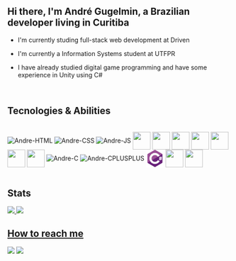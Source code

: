 ## Hi there, I'm André Gugelmin, a Brazilian developer living in Curitiba

- I'm currently studing full-stack web development at Driven 

- I'm currently a Information Systems student at UTFPR

- I have already studied digital game programming and have some experience in Unity using C#
<br>

<h2>Tecnologies & Abilities</h2>
<br>
<div style="display: inline_block">
  <img align="center" height="40" width="40" src="https://cdn.jsdelivr.net/gh/devicons/devicon/icons/html5/html5-original.svg" alt="Andre-HTML"/>
  <img align="center" height="40" width="40" src="https://cdn.jsdelivr.net/gh/devicons/devicon/icons/css3/css3-original.svg" alt="Andre-CSS"/>
  <img align="center" height="40" width="40" src="https://cdn.jsdelivr.net/gh/devicons/devicon/icons/javascript/javascript-original.svg" alt="Andre-JS"/>
  <img align="center" height="40" width="40" src="https://cdn.jsdelivr.net/gh/devicons/devicon/icons/nodejs/nodejs-original.svg" />
  <img align="center" height="40" width="40" src="https://cdn.jsdelivr.net/gh/devicons/devicon/icons/react/react-original.svg" />  
  <img align="center" height="40" width="40" src="https://cdn.jsdelivr.net/gh/devicons/devicon/icons/postgresql/postgresql-original.svg" />
  <img align="center" height="40" width="40" src="https://cdn.jsdelivr.net/gh/devicons/devicon/icons/mongodb/mongodb-original.svg" />
  <img align="center" height="40" width="40" src="https://cdn.jsdelivr.net/gh/devicons/devicon/icons/jest/jest-plain.svg" />
  <img align="center" height="40" width="40" src="https://cdn.jsdelivr.net/gh/devicons/devicon/icons/docker/docker-original.svg" />
  <img align="center" height="40" width="40" src="https://cdn.jsdelivr.net/gh/devicons/devicon/icons/vscode/vscode-original.svg" />
  <img align="center" height="40" width="40" src="https://cdn.jsdelivr.net/gh/devicons/devicon/icons/c/c-original.svg"  alt="Andre-C"/>
  <img align="center" height="40" width="40" src="https://cdn.jsdelivr.net/gh/devicons/devicon/icons/cplusplus/cplusplus-original.svg" alt="Andre-CPLUSPLUS"/>
  <img align="center" height="40" width="40" src="https://raw.githubusercontent.com/devicons/devicon/master/icons/csharp/csharp-original.svg" alt="Andre-CSHARP"/>
  <img align="center" height="40" width="40" src="https://cdn.jsdelivr.net/gh/devicons/devicon/icons/unity/unity-original.svg" />
  <img align="center" height="40" width="40" src="https://cdn.jsdelivr.net/gh/devicons/devicon/icons/java/java-original.svg" />
</div>
   
<br>
<h2>Stats</h2>
<div>
  <a href="https://github.com/andregugelmin">
  <img height="180em" src="https://github-readme-stats.vercel.app/api?username=andregugelmin&show_icons=true&theme=dracula"/>
  <img height="180em" src="https://github-readme-stats.vercel.app/api/top-langs/?username=andregugelmin&layout=compact&langs_count=7&theme=dracula"/>
</div>

 <h2>How to reach me</h2>
 <div> 
    <a href="https://www.linkedin.com/in/andré-gugelmin-38aba112b/" target="_blank"><img src="https://img.shields.io/badge/-LinkedIn-%230077B5?style=for-the-badge&logo=linkedin&logoColor=white" target="_blank"></a> 
  <a href = "mailto:andregugelmin1996@gmail.com"><img src="https://img.shields.io/badge/-Gmail-%23333?style=for-the-badge&logo=gmail&logoColor=white" target="_blank"></a> 
</div>
